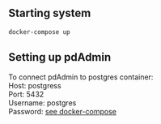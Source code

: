## Starting system
```bash
docker-compose up
```

## Setting up pdAdmin
To connect pdAdmin to postgres container:  
Host: postgress  
Port: 5432  
Username: postgres  
Password: [see docker-compose](./docker-compose.yml#L15)  